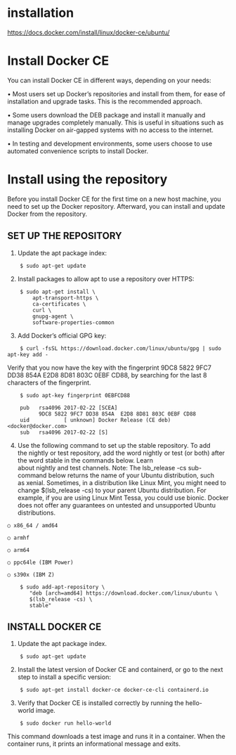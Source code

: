 # installation
https://docs.docker.com/install/linux/docker-ce/ubuntu/


# Install Docker CE
You can install Docker CE in different ways, depending on your needs:

  • Most users set up Docker’s repositories and install from them, for ease of installation and upgrade tasks. This is the recommended approach.

  • Some users download the DEB package and install it manually and manage upgrades completely manually. This is useful in situations such as installing Docker on air-gapped systems with no access to the internet.

  • In testing and development environments, some users choose to use automated convenience scripts to install Docker.

# Install using the repository

Before you install Docker CE for the first time on a new host machine, you need to set up the Docker repository. Afterward, you can install and update Docker from the repository.

## SET UP THE REPOSITORY

  1. Update the apt package index:
```
    $ sudo apt-get update
```
  2. Install packages to allow apt to use a repository over HTTPS:
```
    $ sudo apt-get install \
        apt-transport-https \
        ca-certificates \
        curl \
        gnupg-agent \
        software-properties-common
```
  3. Add Docker’s official GPG key:
```
    $ curl -fsSL https://download.docker.com/linux/ubuntu/gpg | sudo apt-key add -
```
Verify that you now have the key with the fingerprint 9DC8 5822 9FC7 DD38 854A E2D8 8D81 803C 0EBF CD88, by searching for the last 8 characters of the fingerprint.
```
    $ sudo apt-key fingerprint 0EBFCD88

    pub   rsa4096 2017-02-22 [SCEA]
          9DC8 5822 9FC7 DD38 854A  E2D8 8D81 803C 0EBF CD88
    uid           [ unknown] Docker Release (CE deb) <docker@docker.com>
    sub   rsa4096 2017-02-22 [S]
```
  4. Use the following command to set up the stable repository. To add the nightly or test repository, add the word nightly or test (or both) after the word stable in the commands below. Learn about nightly and test channels.
Note: The lsb_release -cs sub-command below returns the name of your Ubuntu distribution, such as xenial. Sometimes, in a distribution like Linux Mint, you might need to change $(lsb_release -cs) to your parent Ubuntu distribution. For example, if you are using Linux Mint Tessa, you could use bionic. Docker does not offer any guarantees on untested and unsupported Ubuntu distributions.

    ○ x86_64 / amd64
		
    ○ armhf
		
    ○ arm64
		
    ○ ppc64le (IBM Power)
		
    ○ s390x (IBM Z)
```
    $ sudo add-apt-repository \
       "deb [arch=amd64] https://download.docker.com/linux/ubuntu \
       $(lsb_release -cs) \
       stable"
```
## INSTALL DOCKER CE
  1. Update the apt package index.
```
    $ sudo apt-get update
```
  2. Install the latest version of Docker CE and containerd, or go to the next step to install a specific version:
```
    $ sudo apt-get install docker-ce docker-ce-cli containerd.io
```
  3. Verify that Docker CE is installed correctly by running the hello-world image.
```  
    $ sudo docker run hello-world
```
This command downloads a test image and runs it in a container. When the container runs, it prints an informational message and exits.
